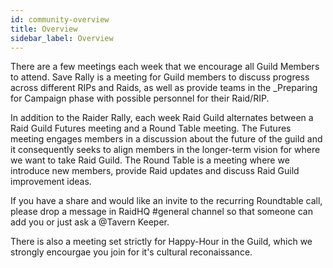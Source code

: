 ```yaml
---
id: community-overview
title: Overview
sidebar_label: Overview
---
```


There are a few meetings each week that we encourage all Guild Members to attend.  Save Rally is a meeting for Guild members to discuss progress across different RIPs and Raids, as well as provide teams in the _Preparing for Campaign phase with possible personnel for their Raid/RIP. 

In addition to the Raider Rally, each week Raid Guild alternates between a Raid Guild Futures meeting and a Round Table meeting.  The Futures meeting engages members in a discussion about the future of the guild and it consequently seeks to align members in the longer-term vision for where we want to take Raid Guild.  The Round Table is a meeting where we introduce new members, provide Raid updates and discuss Raid Guild improvement ideas.

If you have a share and would like an invite to the recurring Roundtable call, please drop a message in RaidHQ <span class='channels'>#general</span> channel so that someone can add you or just ask a @Tavern Keeper.

There is also a meeting set strictly for Happy-Hour in the Guild, which we strongly encourgae you join for it's cultural reconaissance.
